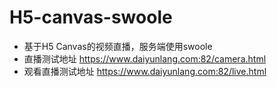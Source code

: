 # H5-canvas-swoole
- 基于H5 Canvas的视频直播，服务端使用swoole
- 直播测试地址 https://www.daiyunlang.com:82/camera.html
- 观看直播测试地址 https://www.daiyunlang.com:82/live.html

